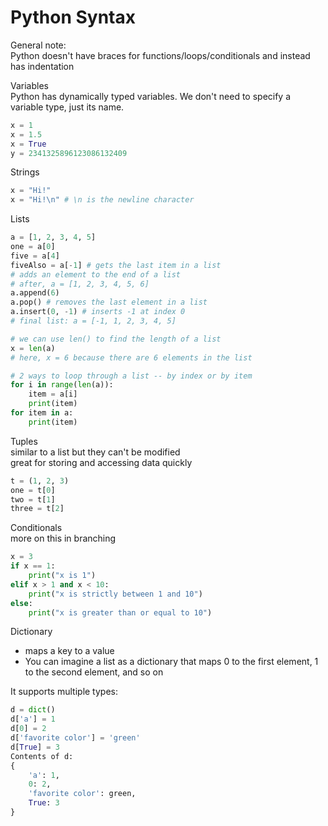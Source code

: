 # Python Syntax

General note: \
Python doesn't have braces for functions/loops/conditionals and instead has indentation

Variables \
Python has dynamically typed variables. We don't need to specify a variable type, just its name.

```python
x = 1
x = 1.5
x = True
y = 2341325896123086132409
```

Strings

```python
x = "Hi!"
x = "Hi!\n" # \n is the newline character
```

Lists

```python
a = [1, 2, 3, 4, 5]
one = a[0]
five = a[4]
fiveAlso = a[-1] # gets the last item in a list
# adds an element to the end of a list
# after, a = [1, 2, 3, 4, 5, 6]
a.append(6)
a.pop() # removes the last element in a list
a.insert(0, -1) # inserts -1 at index 0
# final list: a = [-1, 1, 2, 3, 4, 5]
```

```python
# we can use len() to find the length of a list
x = len(a)
# here, x = 6 because there are 6 elements in the list
```

```python
# 2 ways to loop through a list -- by index or by item
for i in range(len(a)):
    item = a[i]
    print(item)
for item in a:
    print(item)
```

Tuples \
similar to a list but they can't be modified \
great for storing and accessing data quickly

```python
t = (1, 2, 3)
one = t[0]
two = t[1]
three = t[2]
```

Conditionals \
more on this in branching

```python
x = 3
if x == 1:
    print("x is 1")
elif x > 1 and x < 10:
    print("x is strictly between 1 and 10")
else:
    print("x is greater than or equal to 10")
```

Dictionary

* maps a key to a value
* You can imagine a list as a dictionary that maps 0 to the first element, 1 to the second element, and so on

It supports multiple types:

```python
d = dict()
d['a'] = 1
d[0] = 2
d['favorite color'] = 'green'
d[True] = 3
Contents of d:
{
    'a': 1,
    0: 2,
    'favorite color': green, 
    True: 3
}
```

